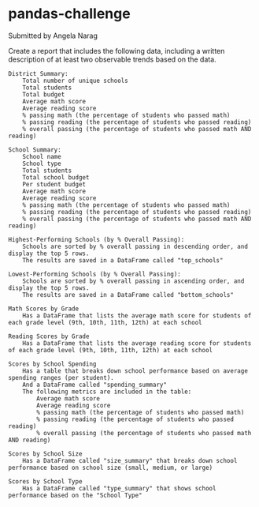 # pandas-challenge

Submitted by Angela Narag

Create a report that includes the following data, including a written description of at least two observable trends based on the data. 

    District Summary:
        Total number of unique schools
        Total students
        Total budget
        Average math score
        Average reading score
        % passing math (the percentage of students who passed math)
        % passing reading (the percentage of students who passed reading)
        % overall passing (the percentage of students who passed math AND reading)

    School Summary:
        School name
        School type
        Total students
        Total school budget
        Per student budget
        Average math score
        Average reading score
        % passing math (the percentage of students who passed math)
        % passing reading (the percentage of students who passed reading)
        % overall passing (the percentage of students who passed math AND reading)

    Highest-Performing Schools (by % Overall Passing):    
        Schools are sorted by % overall passing in descending order, and display the top 5 rows.
        The results are saved in a DataFrame called "top_schools"

    Lowest-Performing Schools (by % Overall Passing):
        Schools are sorted by % overall passing in ascending order, and display the top 5 rows.
        The results are saved in a DataFrame called "bottom_schools" 

    Math Scores by Grade
        Has a DataFrame that lists the average math score for students of each grade level (9th, 10th, 11th, 12th) at each school

    Reading Scores by Grade
        Has a DataFrame that lists the average reading score for students of each grade level (9th, 10th, 11th, 12th) at each school

    Scores by School Spending
        Has a table that breaks down school performance based on average spending ranges (per student).
        And a DataFrame called "spending_summary"
        The following metrics are included in the table:
            Average math score
            Average reading score
            % passing math (the percentage of students who passed math)
            % passing reading (the percentage of students who passed reading)
            % overall passing (the percentage of students who passed math AND reading)

    Scores by School Size
        Has a DataFrame called "size_summary" that breaks down school performance based on school size (small, medium, or large)

    Scores by School Type
        Has a DataFrame called "type_summary" that shows school performance based on the "School Type"
